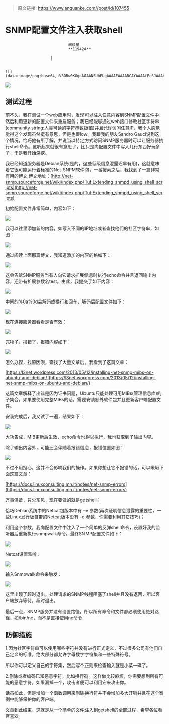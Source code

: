 > 原文链接: https://www.anquanke.com//post/id/107455 


# SNMP配置文件注入获取shell


                                阅读量   
                                **119424**
                            
                        |
                        
                                                                                                                                    ![](data:image/png;base64,iVBORw0KGgoAAAANSUhEUgAAAAEAAAABCAYAAAAfFcSJAAAAAXNSR0IArs4c6QAAAARnQU1BAACxjwv8YQUAAAAJcEhZcwAADsQAAA7EAZUrDhsAAAANSURBVBhXYzh8+PB/AAffA0nNPuCLAAAAAElFTkSuQmCC)
                                                                                            



[![](https://p1.ssl.qhimg.com/t01789d72a8bca17b48.jpg)](https://p1.ssl.qhimg.com/t01789d72a8bca17b48.jpg)

## 测试过程

前不久，我在测试一个web应用时，发现可以注入任意内容到SNMP配置文件中，然后利用更新的配置文件来重启服务；我已经能够通过web接口修改社区字符串(community string:人类可读的字符串数据值)并且允许访问任意IP，我个人感觉觉得这个发现虽然挺有意思，但是也很low。我跟我的朋友Sandro Gauci说到这个情况，恰巧他有所了解，并说当以特定方式访问SNMP服务器时可以让服务器执行shell命令。这听起来就很有意思了，比只是向配置文件中写入几行东西好玩多了，于是我开始深挖。



我已经知道服务器是Debian系统(是的，这些低级信息泄露迟早有用)，这就意味着它很可能运行着标准的Net-SNPM软件包，一番搜索之后，我找到了一篇非常有用的博文,博文地址：[http://net-snmp.sourceforge.net/wiki/index.php/Tut:Extending_snmpd_using_shell_scripts](http://net-snmp.sourceforge.net/wiki/index.php/Tut:Extending_snmpd_using_shell_scripts)

初始配置文件非常简单，内容如下：

[![](https://p4.ssl.qhimg.com/t014e2da8b8e11748fb.png)](https://p4.ssl.qhimg.com/t014e2da8b8e11748fb.png)

我可以往里添加新的内容，如写入不同的IP地址或者查找他们的社区字符串，如图：

[![](https://p5.ssl.qhimg.com/t01cfe90f79cf3eb79c.png)](https://p5.ssl.qhimg.com/t01cfe90f79cf3eb79c.png)

通过阅读上面那篇博文，我知道添加的内容的格如下：

[![](https://p2.ssl.qhimg.com/t014c883f1427dd3f02.png)](https://p2.ssl.qhimg.com/t014c883f1427dd3f02.png)

这会告诉SNMP服务当有人向它请求扩展信息时执行echo命令并且返回输出内容，还带有扩展参数名test。由此，我提交了如下内容：

[![](https://p4.ssl.qhimg.com/t013f7b4c50f1c24b09.png)](https://p4.ssl.qhimg.com/t013f7b4c50f1c24b09.png)

中间的%0a%0d会解码成换行和回车，解码后配置文件如下：

[![](https://p0.ssl.qhimg.com/t0191be6505ac63484a.png)](https://p0.ssl.qhimg.com/t0191be6505ac63484a.png)

现在连接服务器看看是否有效：

[![](https://p3.ssl.qhimg.com/t01c296200c2bf33a64.png)](https://p3.ssl.qhimg.com/t01c296200c2bf33a64.png)

完犊子，报错了，报错内容如下：

[![](https://p3.ssl.qhimg.com/t014c2c3c577560677a.png)](https://p3.ssl.qhimg.com/t014c2c3c577560677a.png)

怎么办捏，找原因呗，查找了大量文章后，我看到了这篇文章：

[https://l3net.wordpress.com/2013/05/12/installing-net-snmp-mibs-on-ubuntu-and-debian/](https://l3net.wordpress.com/2013/05/12/installing-net-snmp-mibs-on-ubuntu-and-debian/)

这篇文章解释了出错是因为证书问题，Ubuntu只能处理可用MIBs(管理信息库)的子集合，如果要使用完整MIBs的话，需要安装额外软件包并且更新客户端配置文件。

安装完成后，我又试了一遍，结果如下：

[![](https://p1.ssl.qhimg.com/t011c4b93931834fdc8.png)](https://p1.ssl.qhimg.com/t011c4b93931834fdc8.png)

大功告成，MIB更新后生效，echo命令也得以执行，我也获取到了输出内容。

除了输出内容外，可能还会伴随着报错信息，报错位置如图：

[![](https://p5.ssl.qhimg.com/t015dca67051af2995d.png)](https://p5.ssl.qhimg.com/t015dca67051af2995d.png)

不过不用担心，这并不会影响我们的操作。如果你想让它不报错的话，可以瞅瞅下面这篇文章：

[https://docs.linuxconsulting.mn.it/notes/net-snmp-errors](https://docs.linuxconsulting.mn.it/notes/net-snmp-errors)

万事俱备，只欠东风，现在要做的就是getshell；

恰巧Debian系统中的Netcat包版本中有 –e 参数(再次证明信息泄露的重要性，一些Linux发行版自带的Netcat版本没有 –e 参数，你需要利用其它技巧)；

利用这个参数，我向配置文件中注入了一个简单的反弹shell命令，设置好我的监听器后重新执行snmpwalk命令。最终SNMP配置文件如下：

[![](https://p0.ssl.qhimg.com/t01f5a5728be75939e8.png)](https://p0.ssl.qhimg.com/t01f5a5728be75939e8.png)

Netcat设置监听：

[![](https://p5.ssl.qhimg.com/t01f60e9db23d39249f.png)](https://p5.ssl.qhimg.com/t01f60e9db23d39249f.png)

输入Snmpwalk命令来触发：

[![](https://p4.ssl.qhimg.com/t01181e8ef05e2ce278.png)](https://p4.ssl.qhimg.com/t01181e8ef05e2ce278.png)

这里出现了超时退出，处理请求的SNMP线程阻塞了shell并且没有返回，所以客户端放弃等待，超时退出。

最后一点，SNMP服务并没有设置路径，所以所有命令和文件都必须使用绝对路径，如/bin/nc，而不是直接使用nc命令



## 防御措施

1.因为社区字符串可以使用哪些字符并没有进行正式定义，不过很多公司有他们自己定义的标准。绝大部分都允许字母数字字符集和一些特殊符号。

所以你可以定义自己的字符集，然后写个正则来检查输入就是小菜一碟了。

2.删除或者编码已知恶意字符，比如换行符。这样做比较麻烦，你需要想到所有可能的恶意字符，如果漏掉一个，攻击者便可以利用它来攻击你。

话虽如此，但是增加一个函数调用来删除换行符并不会增加多大开销并且在这个案例中能够保护你的客户端。

文章到此结束，这就是从一个简单的文件注入到getshell的全部过程，希望各位看官喜欢。



